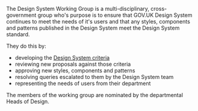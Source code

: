 The Design System Working Group is a multi-disciplinary, cross-government group who's purpose is to ensure that GOV.UK Design System continues to meet the needs of it's users and that any styles, components and patterns published in the Design System meet the Design System standard.

They do this by:

- developing the [Design System criteria](CRITERIA.md)
- reviewing new proposals against those criteria
- approving new styles, components and patterns
- resolving queries escalated to them by the Design System team
- representing the needs of users from their department

The members of the working group are nominated by the departmental Heads of Design.
